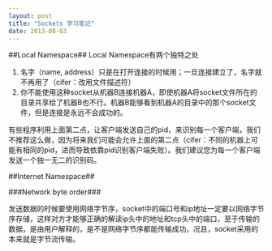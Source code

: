 ```yaml
---
layout: post
title: "Sockets 学习笔记"
date: 2013-08-03
---
```


##Local Namespace## 
Local Namespace有两个独特之处

1. 名字（name, address）只是在打开连接的时候用；一旦连接建立了，名字就不再用了（cifer：改用文件描述符）
2. 你不能使用这种socket从机器B连接机器A，即使机器A将socket文件所在的目录共享给了机器B也不行。机器B能够看到机器A的目录中的那个socket文件，但是连接是永远不会成功的。

有些程序利用上面第二点，让客户端发送自己的pid，来识别每一个客户端，我们不推荐这么做，因为将来我们可能会允许上面的第二点（cifer：不同的机器上可能有相同的pid，进而导致依靠pid识别客户端失败）。我们建议您为每一个客户端发送一个独一无二的识别码。

##Internet Namespace##

###Network byte order###

发送数据的时候要使用网络字节序，socket中的端口号和ip地址一定要以网络字节序存储，这样对方才能够正确的解读ip头中的地址和tcp头中的端口，至于传输的数据，是由用户解释的，是不是网络字节序都能传输成功，况且，socket采用的本来就是字节流传输。
